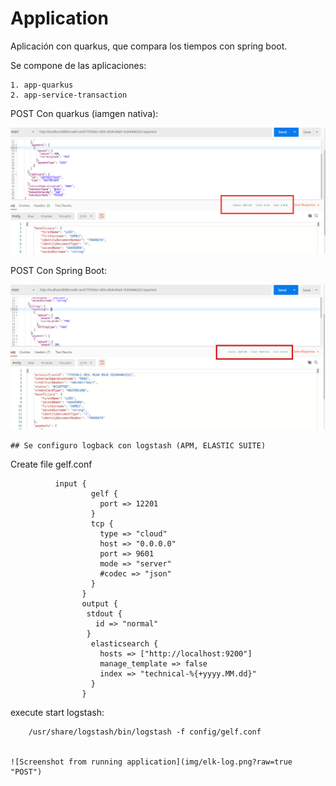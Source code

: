 # Application

Aplicación con quarkus, que compara los tiempos con spring boot.

Se compone de las aplicaciones:
    
    1. app-quarkus
    2. app-service-transaction
    
   POST Con quarkus (iamgen nativa):
   
  ![Screenshot from running application](img/post-quarkus.png?raw=true "POST")
  
   POST Con Spring Boot:
   
   ![Screenshot from running application](img/post-springboot.png?raw=true "POST")
   
    ## Se configuro logback con logstash (APM, ELASTIC SUITE)

   Create file gelf.conf
        
              input {
                      gelf {
                        port => 12201
                      }
                      tcp {
                        type => "cloud"
                        host => "0.0.0.0"
                        port => 9601
                        mode => "server"
                        #codec => "json"
                      }  
                    }
                    output {
                     stdout {
                       id => "normal"
                     }
                      elasticsearch {
                        hosts => ["http://localhost:9200"]
                        manage_template => false
                        index => "technical-%{+yyyy.MM.dd}"
                      }
                    }
                    
   execute start logstash:    
       
        /usr/share/logstash/bin/logstash -f config/gelf.conf

    
    ![Screenshot from running application](img/elk-log.png?raw=true "POST")
    
      
